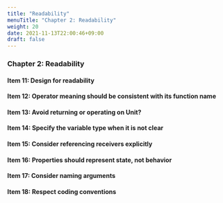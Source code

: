 ```yaml
---
title: "Readability"
menuTitle: "Chapter 2: Readability"
weight: 20
date: 2021-11-13T22:00:46+09:00
draft: false
---
```


### Chapter 2: Readability

#### Item 11: Design for readability

#### Item 12: Operator meaning should be consistent with its function name

#### Item 13: Avoid returning or operating on Unit?

#### Item 14: Specify the variable type when it is not clear

#### Item 15: Consider referencing receivers explicitly

#### Item 16: Properties should represent state, not behavior

#### Item 17: Consider naming arguments

#### Item 18: Respect coding conventions
